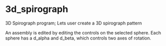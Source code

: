 # 3d_spirograph
3D Spirograph program; Lets user create a 3D spirograph pattern

An assembly is edited by editing the controls on the selected sphere.
Each sphere has a d_alpha and d_beta, which controls two axes of rotation.

